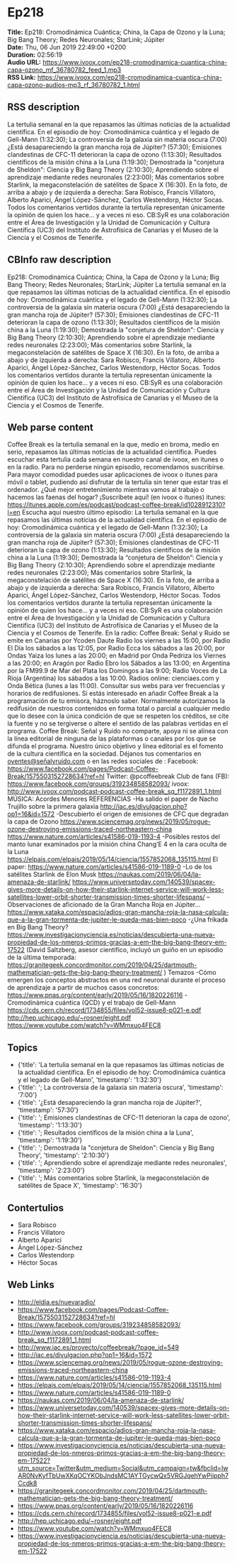 # Ep218  
**Title:** Ep218: Cromodinámica Cuántica; China, la Capa de Ozono y la Luna; Big Bang Theory; Redes Neuronales; StarLink; Júpiter  
**Date:** Thu, 06 Jun 2019 22:49:00 +0200  
**Duration:** 02:56:19  
**Audio URL:** https://www.ivoox.com/ep218-cromodinamica-cuantica-china-capa-ozono_mf_36780782_feed_1.mp3  
**RSS Link:** https://www.ivoox.com/ep218-cromodinamica-cuantica-china-capa-ozono-audios-mp3_rf_36780782_1.html  

## RSS description
La tertulia semanal en la que repasamos las últimas noticias de la actualidad científica. En el episodio de hoy: Cromodinámica cuántica y el legado de Gell-Mann (1:32:30); La controversia de la galaxia sin materia oscura (7:00) ¿Está desapareciendo la gran mancha roja de Júpiter? (57:30); Emisiones clandestinas de CFC-11 deterioran la capa de ozono (1:13:30); Resultados científicos de la misión china a la Luna (1:19:30); Demostrada la "conjetura de Sheldon": Ciencia y Big Bang Theory (2:10:30); Aprendiendo sobre el aprendizaje mediante redes neuronales (2:23:00); Más comentarios sobre Starlink, la megaconstelación de satélites de Space X (16:30). En la foto, de arriba a abajo y de izquierda a derecha: Sara Robisco, Francis Villatoro, Alberto Aparici, Ángel López-Sánchez, Carlos Westendorp, Héctor Socas. Todos los comentarios vertidos durante la tertulia representan únicamente la opinión de quien los hace… y a veces ni eso. CB:SyR es una colaboración entre el Área de Investigación y la Unidad de Comunicación y Cultura Científica (UC3) del Instituto de Astrofísica de Canarias y el Museo de la Ciencia y el Cosmos de Tenerife.

## CBInfo raw description
Ep218: Cromodinámica Cuántica; China, la Capa de Ozono y la Luna; Big Bang Theory; Redes Neuronales; StarLink; Júpiter
La tertulia semanal en la que repasamos las últimas noticias de la actualidad científica. En el episodio de hoy: Cromodinámica cuántica y el legado de Gell-Mann (1:32:30); La controversia de la galaxia sin materia oscura (7:00) ¿Está desapareciendo la gran mancha roja de Júpiter? (57:30); Emisiones clandestinas de CFC-11 deterioran la capa de ozono (1:13:30); Resultados científicos de la misión china a la Luna (1:19:30); Demostrada la "conjetura de Sheldon": Ciencia y Big Bang Theory (2:10:30); Aprendiendo sobre el aprendizaje mediante redes neuronales (2:23:00); Más comentarios sobre Starlink, la megaconstelación de satélites de Space X (16:30). En la foto, de arriba a abajo y de izquierda a derecha: Sara Robisco, Francis Villatoro, Alberto Aparici, Ángel López-Sánchez, Carlos Westendorp, Héctor Socas. Todos los comentarios vertidos durante la tertulia representan únicamente la opinión de quien los hace… y a veces ni eso. CB:SyR es una colaboración entre el Área de Investigación y la Unidad de Comunicación y Cultura Científica (UC3) del Instituto de Astrofísica de Canarias y el Museo de la Ciencia y el Cosmos de Tenerife.


## Web parse content
Coffee Break es la tertulia semanal en la que, medio en broma, medio en serio, repasamos las últimas noticias de la actualidad científica. Puedes escuchar esta tertulia cada semana en nuestro canal de ivoox, en itunes o en la radio. Para no perderse ningún episodio, recomendamos suscribirse. Para mayor comodidad puedes usar aplicaciones de ivoox o itunes para móvil o tablet, pudiendo así disfrutar de la tertulia sin tener que estar tras el ordenador. ¿Qué mejor entretenimiento mientras vamos al trabajo o hacemos las faenas del hogar? ¡Suscríbete aquí! (en ivoox o itunes) itunes: https://itunes.apple.com/es/podcast/podcast-coffee-break/id1028912310?l=en Escucha aquí nuestro último episodio: La tertulia semanal en la que repasamos las últimas noticias de la actualidad científica. En el episodio de hoy: Cromodinámica cuántica y el legado de Gell-Mann (1:32:30); La controversia de la galaxia sin materia oscura (7:00) ¿Está desapareciendo la gran mancha roja de Júpiter? (57:30); Emisiones clandestinas de CFC-11 deterioran la capa de ozono (1:13:30); Resultados científicos de la misión china a la Luna (1:19:30); Demostrada la “conjetura de Sheldon”: Ciencia y Big Bang Theory (2:10:30); Aprendiendo sobre el aprendizaje mediante redes neuronales (2:23:00); Más comentarios sobre Starlink, la megaconstelación de satélites de Space X (16:30). En la foto, de arriba a abajo y de izquierda a derecha: Sara Robisco, Francis Villatoro, Alberto Aparici, Ángel López-Sánchez, Carlos Westendorp, Héctor Socas. Todos los comentarios vertidos durante la tertulia representan únicamente la opinión de quien los hace… y a veces ni eso. CB:SyR es una colaboración entre el Área de Investigación y la Unidad de Comunicación y Cultura Científica (UC3) del Instituto de Astrofísica de Canarias y el Museo de la Ciencia y el Cosmos de Tenerife. En la radio: Coffee Break: Señal y Ruido se emite en Canarias por Ycoden Daute Radio los viernes a las 15:00, por Radio El Día los sábados a las 12:05, por Radio Ecca los sábados a las 20:00, por Ondas Yaiza los lunes a las 20:00; en Madrid por Onda Pedriza los Viernes a las 20:00; en Aragón por Radio Ebro los Sábados a las 13:00; en Argentina por la FM99.9 de Mar del Plata los Domingos a las 9:00; Radio Voces de La Rioja (Argentina) los sábados a las 10:00. Radios online: cienciaes.com y Onda Bética (lunes a las 11:00). Consultar sus webs para ver frecuencias y horarios de redifusiones. Si estás interesado en añadir Coffee Break a la programación de tu emisora, háznoslo saber. Normalmente autorizamos la redifusión de nuestros contenidos en forma total o parcial a cualquier medio que lo desee con la única condición de que se respeten los créditos, se cite la fuente y no se tergiverse o altere el sentido de las palabras vertidas en el programa. Coffee Break: Señal y Ruido no comparte, apoya ni se alinea con la línea editorial de ninguna de las plataformas o canales por los que se difunda el programa. Nuestro único objetivo y línea editorial es el fomento de la cultura científica en la sociedad. Déjanos tus comentarios en oyentes@señalyruido.com o en las redes sociales de : Facebook: https://www.facebook.com/pages/Podcast-Coffee-Break/1575503152728634?ref=hl Twitter: @pcoffeebreak Club de fans (FB): https://www.facebook.com/groups/319234858582093/ ivoox: http://www.ivoox.com/podcast-podcast-coffee-break_sq_f1172891_1.html MÚSICA: Acordes Menores REFERENCIAS -Ha salido el paper de Nacho Trujillo sobre la primera galaxia http://iac.es/divulgacion.php?op1=16&id=1572 -Descubierto el origen de emisiones de CFC que degradan la capa de Ozono https://www.sciencemag.org/news/2019/05/rogue-ozone-destroying-emissions-traced-northeastern-china https://www.nature.com/articles/s41586-019-1193-4 -Posibles restos del manto lunar examinados por la misión china Chang’E 4 en la cara oculta de la Luna https://elpais.com/elpais/2019/05/14/ciencia/1557852068_135115.html El paper: https://www.nature.com/articles/s41586-019-1189-0 -Lo de los satélites Starlink de Elon Musk https://naukas.com/2019/06/04/la-amenaza-de-starlink/ https://www.universetoday.com/140539/spacex-gives-more-details-on-how-their-starlink-internet-service-will-work-less-satellites-lower-orbit-shorter-transmission-times-shorter-lifespans/ – Observaciones de aficionado de la Gran Mancha Roja en Júpiter… https://www.xataka.com/espacio/adios-gran-mancha-roja-la-nasa-calcula-que-a-la-gran-tormenta-de-jupiter-le-queda-mas-bien-poco -¿Una frikada en Big Bang Theory? https://www.investigacionyciencia.es/noticias/descubierta-una-nueva-propiedad-de-los-nmeros-primos-gracias-a-em-the-big-bang-theory-em-17522 (David Saltzberg, asesor científico, incluyó un guiño en un episodio de la última temporada: https://granitegeek.concordmonitor.com/2019/04/25/dartmouth-mathematician-gets-the-big-bang-theory-treatment/ ) Temazos -Cómo emergen los conceptos abstractos en una red neuronal durante el proceso de aprendizaje a partir de muchos casos concretos: https://www.pnas.org/content/early/2019/05/16/1820226116 -Cromodinámica cuántica (QCD) y el trabajo de Gell-Mann https://cds.cern.ch/record/1734855/files/vol52-issue8-p021-e.pdf http://hep.uchicago.edu/~rosner/eight.pdf https://www.youtube.com/watch?v=WMmxuo4FEC8

## Topics
- {'title': 'La tertulia semanal en la que repasamos las últimas noticias de la actualidad científica. En el episodio de hoy: Cromodinámica cuántica y el legado de Gell-Mann', 'timestamp': '1:32:30'}
- {'title': '; La controversia de la galaxia sin materia oscura', 'timestamp': '7:00'}
- {'title': '¿Está desapareciendo la gran mancha roja de Júpiter?', 'timestamp': '57:30'}
- {'title': '; Emisiones clandestinas de CFC-11 deterioran la capa de ozono', 'timestamp': '1:13:30'}
- {'title': '; Resultados científicos de la misión china a la Luna', 'timestamp': '1:19:30'}
- {'title': '; Demostrada la "conjetura de Sheldon": Ciencia y Big Bang Theory', 'timestamp': '2:10:30'}
- {'title': '; Aprendiendo sobre el aprendizaje mediante redes neuronales', 'timestamp': '2:23:00'}
- {'title': '; Más comentarios sobre Starlink, la megaconstelación de satélites de Space X', 'timestamp': '16:30'}
## Contertulios
- Sara Robisco
- Francis Villatoro
- Alberto Aparici
- Ángel López-Sánchez
- Carlos Westendorp
- Héctor Socas
## Web Links
- http://eldia.es/nuevaradio/
- https://www.facebook.com/pages/Podcast-Coffee-Break/1575503152728634?ref=hl
- https://www.facebook.com/groups/319234858582093/
- http://www.ivoox.com/podcast-podcast-coffee-break_sq_f1172891_1.html
- http://www.iac.es/proyecto/coffeebreak/?page_id=549
- http://iac.es/divulgacion.php?op1=16&id=1572
- https://www.sciencemag.org/news/2019/05/rogue-ozone-destroying-emissions-traced-northeastern-china
- https://www.nature.com/articles/s41586-019-1193-4
- https://elpais.com/elpais/2019/05/14/ciencia/1557852068_135115.html
- https://www.nature.com/articles/s41586-019-1189-0
- https://naukas.com/2019/06/04/la-amenaza-de-starlink/
- https://www.universetoday.com/140539/spacex-gives-more-details-on-how-their-starlink-internet-service-will-work-less-satellites-lower-orbit-shorter-transmission-times-shorter-lifespans/
- https://www.xataka.com/espacio/adios-gran-mancha-roja-la-nasa-calcula-que-a-la-gran-tormenta-de-jupiter-le-queda-mas-bien-poco
- https://www.investigacionyciencia.es/noticias/descubierta-una-nueva-propiedad-de-los-nmeros-primos-gracias-a-em-the-big-bang-theory-em-17522?utm_source=Twitter&utm_medium=Social&utm_campaign=tw&fbclid=IwAR0NvKyfTbUwXKqOCYKObJndsMC1AYTGycwQx5VRGJqehYwPiipph7Ccdk8
- https://granitegeek.concordmonitor.com/2019/04/25/dartmouth-mathematician-gets-the-big-bang-theory-treatment/
- https://www.pnas.org/content/early/2019/05/16/1820226116
- https://cds.cern.ch/record/1734855/files/vol52-issue8-p021-e.pdf
- http://hep.uchicago.edu/~rosner/eight.pdf
- https://www.youtube.com/watch?v=WMmxuo4FEC8
- https://www.investigacionyciencia.es/noticias/descubierta-una-nueva-propiedad-de-los-nmeros-primos-gracias-a-em-the-big-bang-theory-em-17522